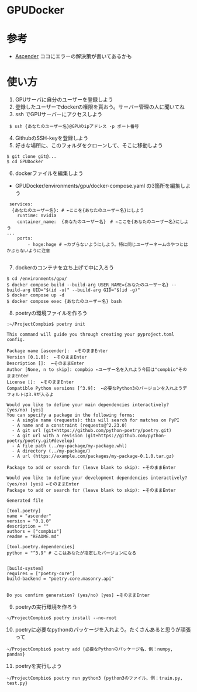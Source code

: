 # GPUDocker

# 参考
 - [Ascender](https://github.com/cvpaperchallenge/Ascender) ココにエラーの解決策が書いてあるかも

# 使い方
 1. GPUサーバに自分のユーザーを登録しよう
 2. 登録したユーザーでdockerの権限を貰おう。サーバー管理の人に聞いてね
 3. ssh でGPUサーバーにアクセスしよう
```shell
 $ ssh {あなたのユーザー名}@GPUのipアドレス -p ポート番号
```
 4. GithubのSSH-keyを登録しよう
 5. 好きな場所に、このフォルダをクローンして、そこに移動しよう
```shell
$ git clone git@...
$ cd GPUDocker
```
 6. dockerファイルを編集しよう
 + GPUDocker/environments/gpu/docker-compose.yaml の3箇所を編集しよう
```
 services:
  {あなたのユーザー名}: # ←ここを{あなたのユーザー名}にしよう
    runtime: nvidia
    container_name:  {あなたのユーザー名}　# ←ここを{あなたのユーザー名}にしよう
...
    ports:
        - hoge:hoge # ←カブらないようにしよう。特に同じユーザーネームのやつとはかぶらないように注意
 
```
 7. dockerのコンテナを立ち上げて中に入ろう
```shell
$ cd /environments/gpu/
$ docker compose build --build-arg USER_NAME={あなたのユーザー名} --build-arg UID="$(id -u)" --build-arg GID="$(id -g)"
$ docker compose up -d
$ docker compose exec {あなたのユーザー名} bash
```

 8. poetryの環境ファイルを作ろう
```shell
:~/ProjectCompbio$ poetry init

This command will guide you through creating your pyproject.toml config.

Package name [ascender]:  ←そのままEnter
Version [0.1.0]:  ←そのままEnter
Description []:  ←そのままEnter
Author [None, n to skip]: compbio ←ユーザー名を入れよう今回は"compbio"そのままEnter
License []:  ←そのままEnter
Compatible Python versions [^3.9]:  ←必要なPython3のバージョンを入れようデフォルトは3.9が入るよ

Would you like to define your main dependencies interactively? (yes/no) [yes] 
You can specify a package in the following forms:
  - A single name (requests): this will search for matches on PyPI
  - A name and a constraint (requests@^2.23.0)
  - A git url (git+https://github.com/python-poetry/poetry.git)
  - A git url with a revision (git+https://github.com/python-poetry/poetry.git#develop)
  - A file path (../my-package/my-package.whl)
  - A directory (../my-package/)
  - A url (https://example.com/packages/my-package-0.1.0.tar.gz)

Package to add or search for (leave blank to skip): ←そのままEnter

Would you like to define your development dependencies interactively? (yes/no) [yes] ←そのままEnter
Package to add or search for (leave blank to skip): ←そのままEnter

Generated file

[tool.poetry]
name = "ascender"
version = "0.1.0"
description = ""
authors = ["compbio"]
readme = "README.md"

[tool.poetry.dependencies]
python = "^3.9" # ここはあなたが指定したバージョンになる


[build-system]
requires = ["poetry-core"]
build-backend = "poetry.core.masonry.api"


Do you confirm generation? (yes/no) [yes] ←そのままEnter
```

 9. poetryの実行環境を作ろう
```shell
~/ProjectCompbio$ poetry install --no-root
```

 10. poetryに必要なpythonのパッケージを入れよう。たくさんあると思うが頑張って
```shell
~/ProjectCompbio$ poetry add {必要なPythonのパッケージ名、例：numpy, pandas}
```
 11. poetryを実行しよう
```shell
~/ProjectCompbio$ poetry run python3 {python3のファイル、例：train.py, test.py}
```

